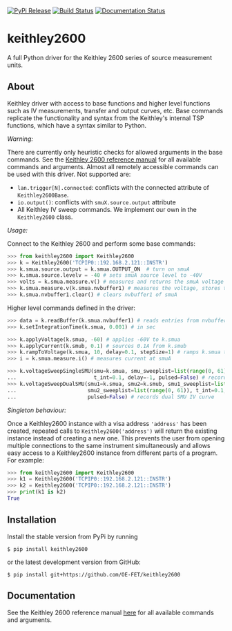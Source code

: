 [![PyPi Release](https://img.shields.io/pypi/v/keithley2600.svg)](https://pypi.org/project/keithley2600/)
[![Build Status](https://travis-ci.com/OE-FET/keithley2600.svg?branch=master)](https://travis-ci.com/OE-FET/keithley2600)
[![Documentation Status](https://readthedocs.org/projects/keithley2600/badge/?version=latest)](https://keithley2600.readthedocs.io/en/latest/?badge=latest)

# keithley2600
A full Python driver for the Keithley 2600 series of source measurement units.

## About
Keithley driver with access to base functions and higher level functions such as IV
measurements, transfer and output curves, etc. Base commands replicate the functionality
and syntax from the Keithley's internal TSP functions, which have a syntax similar to Python.

*Warning:*

There are currently only heuristic checks for allowed arguments in the base commands. See the
[Keithley 2600 reference manual](https://www.tek.com/keithley-source-measure-units/smu-2600b-series-sourcemeter-manual-8)
for all available commands and arguments. Almost all remotely accessible commands can be
used with this driver. Not supported are:

* `lan.trigger[N].connected`: conflicts with the connected attribute of `Keithley2600Base`.
* `io.output()`: conflicts with `smuX.source.output` attribute
* All Keithley IV sweep commands. We implement our own in the `Keithley2600` class.

*Usage:*

Connect to the Keithley 2600 and perform some base commands:
```python
>>> from keithley2600 import Keithley2600
>>> k = Keithley2600('TCPIP0::192.168.2.121::INSTR')
>>> k.smua.source.output = k.smua.OUTPUT_ON  # turn on smuA
>>> k.smua.source.levelv = -40 # sets smuA source level to -40V
>>> volts = k.smua.measure.v() # measures and returns the smuA voltage
>>> k.smua.measure.v(k.smua.nvbuffer1) # measures the voltage, stores the result in buffer
>>> k.smua.nvbuffer1.clear() # clears nvbuffer1 of smuA
```
Higher level commands defined in the driver:

```python
>>> data = k.readBuffer(k.smua.nvbuffer1) # reads entries from nvbuffer1 of smuA
>>> k.setIntegrationTime(k.smua, 0.001) # in sec

>>> k.applyVoltage(k.smua, -60) # applies -60V to k.smua
>>> k.applyCurrent(k.smub, 0.1) # sources 0.1A from k.smub
>>> k.rampToVoltage(k.smua, 10, delay=0.1, stepSize=1) # ramps k.smua to 10V in 1V steps
>>> i = k.smua.measure.i() # measures current at smuA

>>> k.voltageSweepSingleSMU(smu=k.smua, smu_sweeplist=list(range(0, 61)),
...                         t_int=0.1, delay=-1, pulsed=False) # records an IV curve
>>> k.voltageSweepDualSMU(smu1=k.smua, smu2=k.smub, smu1_sweeplist=list(range(0, 61)),
...                       smu2_sweeplist=list(range(0, 61)), t_int=0.1, delay=-1,
...                       pulsed=False) # records dual SMU IV curve
```

*Singleton behaviour:*

Once a Keithley2600 instance with a visa address `'address'` has been created, repeated calls to `Keithley2600('address')` will return the existing instance instead of creating a new one. This prevents the user from opening multiple connections to the same instrument simultaneously and allows easy access to a Keithley2600 instance from different parts of a program. For example:

```python
>>> from keithley2600 import Keithley2600
>>> k1 = Keithley2600('TCPIP0::192.168.2.121::INSTR')
>>> k2 = Keithley2600('TCPIP0::192.168.2.121::INSTR')
>>> print(k1 is k2)
True
```

## Installation
Install the stable version from PyPi by running
```console
$ pip install keithley2600
```
or the latest development version from GitHub:
```console
$ pip install git+https://github.com/OE-FET/keithley2600
```

##  Documentation

See the Keithley 2600 reference manual
[here](https://www.tek.com/keithley-source-measure-units/smu-2600b-series-sourcemeter-manual-8)
for all available commands and arguments.
